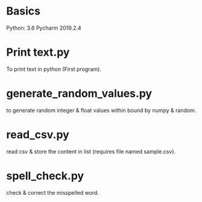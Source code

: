 # Basics
Python: 3.6
Pycharm 2019.2.4

# Print text.py
To print text in python (First program).

# generate_random_values.py
to generate random integer & float values within bound by numpy & random.

# read_csv.py
read csv & store the content in list (requires file named sample.csv).

# spell_check.py
check & correct the misspelled word.
